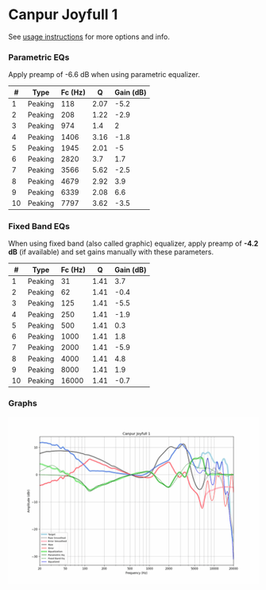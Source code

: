 # Canpur Joyfull 1
See [usage instructions](https://github.com/jaakkopasanen/AutoEq#usage) for more options and info.

### Parametric EQs
Apply preamp of -6.6 dB when using parametric equalizer.

|   # | Type    |   Fc (Hz) |    Q |   Gain (dB) |
|-----|---------|-----------|------|-------------|
|   1 | Peaking |       118 | 2.07 |        -5.2 |
|   2 | Peaking |       208 | 1.22 |        -2.9 |
|   3 | Peaking |       974 | 1.4  |         2   |
|   4 | Peaking |      1406 | 3.16 |        -1.8 |
|   5 | Peaking |      1945 | 2.01 |        -5   |
|   6 | Peaking |      2820 | 3.7  |         1.7 |
|   7 | Peaking |      3566 | 5.62 |        -2.5 |
|   8 | Peaking |      4679 | 2.92 |         3.9 |
|   9 | Peaking |      6339 | 2.08 |         6.6 |
|  10 | Peaking |      7797 | 3.62 |        -3.5 |

### Fixed Band EQs
When using fixed band (also called graphic) equalizer, apply preamp of **-4.2 dB** (if available) and set gains manually with these parameters.

|   # | Type    |   Fc (Hz) |    Q |   Gain (dB) |
|-----|---------|-----------|------|-------------|
|   1 | Peaking |        31 | 1.41 |         3.7 |
|   2 | Peaking |        62 | 1.41 |        -0.4 |
|   3 | Peaking |       125 | 1.41 |        -5.5 |
|   4 | Peaking |       250 | 1.41 |        -1.9 |
|   5 | Peaking |       500 | 1.41 |         0.3 |
|   6 | Peaking |      1000 | 1.41 |         1.8 |
|   7 | Peaking |      2000 | 1.41 |        -5.9 |
|   8 | Peaking |      4000 | 1.41 |         4.8 |
|   9 | Peaking |      8000 | 1.41 |         1.9 |
|  10 | Peaking |     16000 | 1.41 |        -0.7 |

### Graphs
![](./Canpur%20Joyfull%201.png)
